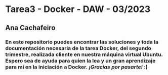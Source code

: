 # Tarea3 - Docker - DAW - 03/2023
## Ana Cachafeiro 
### En este repositorio puedes encontrar las soluciones y toda la documentación necesaria de la tarea Docker, del segundo trimestre, realizada cliente en nuestra máquina virtual Ubuntu. Espero sea de ayuda para quien la lea y un gran aprendizaje para mi en la iniciación a Docker. <b><i>¡Gracias por pasarte!</i></b> :)

